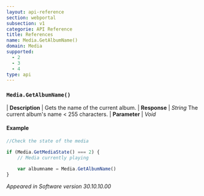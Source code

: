 ```yaml
---
layout: api-reference
section: webportal
subsection: v1
categorie: API Reference
title: References
name: Media.GetAlbumName()
domain: Media
supported:
  - 2
  - 3
  - 4
type: api
---
```


### `Media.GetAlbumName()`

| **Description** | Gets the name of the current album.
| **Response** | *String*  The current album's name < 255 characters.
| **Parameter**   | *Void*

#### Example

```javascript
//Check the state of the media

if (Media.GetMediaState() === 2) {
	// Media currently playing
	
	var albumname = Media.GetAlbumName()
}
```

*Appeared in Software version 30.10.10.00*